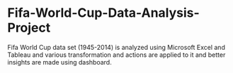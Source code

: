 # Fifa-World-Cup-Data-Analysis-Project
Fifa World Cup data set (1945-2014) is analyzed using Microsoft Excel and Tableau and various transformation and actions are applied to it and better insights are made using dashboard.

